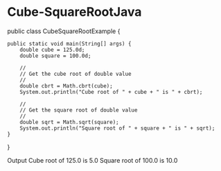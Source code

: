 # Cube-SquareRootJava

public class CubeSquareRootExample {

    public static void main(String[] args) {
        double cube = 125.0d;
        double square = 100.0d;

        // 
        // Get the cube root of double value
        //
        double cbrt = Math.cbrt(cube);
        System.out.println("Cube root of " + cube + " is " + cbrt);

        //
        // Get the square root of double value
        //
        double sqrt = Math.sqrt(square);
        System.out.println("Square root of " + square + " is " + sqrt);
    }

}
 
Output
Cube root of 125.0 is 5.0
Square root of 100.0 is 10.0
